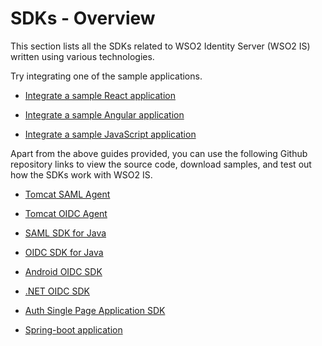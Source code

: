 # SDKs - Overview

This section lists all the SDKs related to WSO2 Identity Server (WSO2 IS) written using various technologies. 

Try integrating one of the sample applications.

- [Integrate a sample React application]({{base_path}}/sdks/start-integrating-apps/integrate-a-react-app)

- [Integrate a sample Angular application]({{base_path}}/sdks/start-integrating-apps/integrate-an-angular-app)

- [Integrate a sample JavaScript application]({{base_path}}/sdks/start-integrating-apps/integrate-a-js-app)


Apart from the above guides provided, you can use the following Github repository links to view the source code, download samples, and test out how the SDKs work with WSO2 IS.

- [Tomcat SAML Agent](https://github.com/asgardeo/asgardeo-tomcat-saml-agent)

- [Tomcat OIDC Agent](https://github.com/asgardeo/asgardeo-tomcat-oidc-agent)

- [SAML SDK for Java](https://github.com/asgardeo/asgardeo-java-saml-sdk)

- [OIDC SDK for Java](https://github.com/asgardeo/asgardeo-java-oidc-sdk)

- [Android OIDC SDK](https://github.com/asgardeo/asgardeo-android-oidc-sdk)

- [.NET OIDC SDK](https://github.com/asgardeo/asgardeo-dotnet-oidc-sdk)

- [Auth Single Page Application SDK](https://github.com/asgardeo/asgardeo-auth-spa-sdk)

- [Spring-boot application](https://github.com/wso2-extensions/identity-samples-spring-boot)
